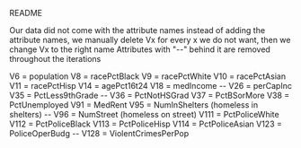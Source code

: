 README

Our data did not come with the attribute names
instead of adding the attribute names, we manually delete Vx for every
x we do not want, then we change Vx to the right name
Attributes with "--" behind it are removed throughout the iterations

V6 = population
V8 = racePctBlack
V9 = racePctWhite
V10 = racePctAsian
V11 = racePctHisp
V14 = agePct16t24
V18 = medIncome --
V26 = perCapInc
V35 = PctLess9thGrade --
V36 = PctNotHSGrad
V37 = PctBSorMore
V38 = PctUnemployed
V91 = MedRent
V95 = NumInShelters (homeless in shelters) --
V96 = NumStreet (homeless on street)
V111 = PctPoliceWhite
V112 = PctPoliceBlack
V113 = PctPoliceHisp
V114 = PctPoliceAsian
V123 = PoliceOperBudg --
V128 = ViolentCrimesPerPop